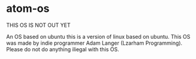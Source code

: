 # atom-os
THIS OS IS NOT OUT YET


An OS based on ubuntu this is a version of linux based on ubuntu. This OS was made by indie programmer Adam Langer (Lzarham Programming). Please do not do anything iliegal with this OS.    
